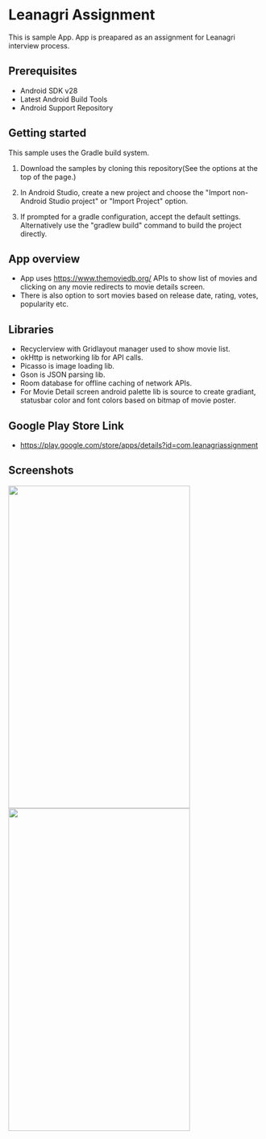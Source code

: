 Leanagri Assignment
=====================================================

This is sample App. App is preapared as an assignment for Leanagri interview process.

Prerequisites
--------------

- Android SDK v28
- Latest Android Build Tools
- Android Support Repository

Getting started
---------------

This sample uses the Gradle build system.

1. Download the samples by cloning this repository(See the options at the top of the page.)
1. In Android Studio, create a new project and choose the "Import non-Android Studio project" or
  "Import Project" option.

1. If prompted for a gradle configuration, accept the default settings.
  Alternatively use the "gradlew build" command to build the project directly.

App overview
--------------
- App uses  https://www.themoviedb.org/ APIs to show list of movies and clicking on any movie redirects to movie details screen.
- There is also option to sort movies based on release date, rating, votes, popularity etc.

Libraries
-----------

- Recyclerview with Gridlayout manager used to show movie list.
- okHttp is networking lib for API calls.
- Picasso is image loading lib.
- Gson is JSON parsing lib.
- Room database for offline caching of network APIs.
- For Movie Detail screen android palette lib is source to create gradiant, statusbar color and font colors based on bitmap of movie poster.


Google Play Store Link
----------------------
- https://play.google.com/store/apps/details?id=com.leanagriassignment


Screenshots
-----------
<a href="url"><img src="https://user-images.githubusercontent.com/48313933/54864888-6f027f80-4d83-11e9-9dfd-acb571a17298.jpg" align="left" height="640" width="360"></a>

<a href="url"><img src="https://user-images.githubusercontent.com/48313933/54864886-6ad66200-4d83-11e9-82aa-f4695bd598bd.jpg" align="left" height="640" width="360"></a>

